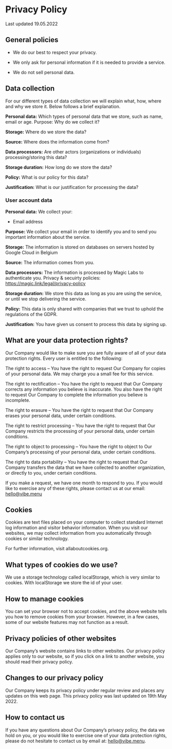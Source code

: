 # Privacy Policy

 Last updated 19.05.2022

## General policies

-   We do our best to respect your privacy.
    
-   We only ask for personal information if it is needed to provide a service.
    
-   We do not sell personal data.
    

## Data collection

For our different types of data collection we will explain what, how, where and why we store it. Below follows a brief explanation.

**Personal data:** Which types of personal data that we store, such as name, email or age. Purpose: Why do we collect it? 

**Storage:** Where do we store the data? 

**Source:** Where does the information come from? 

**Data processors:** Are other actors (organizations or individuals) processing/storing this data? 

**Storage duration:** How long do we store the data? 

**Policy:** What is our policy for this data?

**Justification:** What is our justification for processing the data?


### User account data

**Personal data:** We collect your:
-   Email address
    

**Purpose:** We collect your email in order to identify you and to send you important information about the service.

**Storage:** The information is stored on databases on servers hosted by Google Cloud in Belgium

**Source:** The information comes from you.

**Data processors:** The information is processed by Magic Labs to authenticate you. 
Privacy & secuirty policies:
https://magic.link/legal/privacy-policy

**Storage duration:** We store this data as long as you are using the service, or until we stop delivering the service.

**Policy:** This data is only shared with companies that we trust to uphold the regulations of the GDPR.

**Justification:** You have given us consent to process this data by signing up.  

## What are your data protection rights?

Our Company would like to make sure you are fully aware of all of your data protection rights. Every user is entitled to the following: 

The right to access – You have the right to request Our Company for copies of your personal data. We may charge you a small fee for this service. 

The right to rectification – You have the right to request that Our Company corrects any information you believe is inaccurate. You also have the right to request Our Company to complete the information you believe is incomplete. 

The right to erasure – You have the right to request that Our Company erases your personal data, under certain conditions.   

The right to restrict processing – You have the right to request that Our Company restricts the processing of your personal data, under certain conditions.   

The right to object to processing – You have the right to object to Our Company’s processing of your personal data, under certain conditions. 

The right to data portability – You have the right to request that Our Company transfers the data that we have collected to another organization, or directly to you, under certain conditions. 

If you make a request, we have one month to respond to you. If you would like to exercise any of these rights, please contact us at our email: hello@vibe.menu
  

## Cookies

Cookies are text files placed on your computer to collect standard Internet log information and visitor behavior information. When you visit our websites, we may collect information from you automatically through cookies or similar technology.

For further information, visit allaboutcookies.org.

  

## What types of cookies do we use?

We use a storage technology called localStorage, which is very similar to cookies. With localStorage we store the id of your user. 

## How to manage cookies
You can set your browser not to accept cookies, and the above website tells you how to remove cookies from your browser. However, in a few cases, some of our website features may not function as a result.

## Privacy policies of other websites
Our Company’s website contains links to other websites. Our privacy policy applies only to our website, so if you click on a link to another website, you should read their privacy policy.

## Changes to our privacy policy
Our Company keeps its privacy policy under regular review and places any updates on this web page. This privacy policy was last updated on 19th May 2022.

## How to contact us
If you have any questions about Our Company’s privacy policy, the data we hold on you, or you would like to exercise one of your data protection rights, please do not hesitate to contact us by email at: hello@vibe.menu.